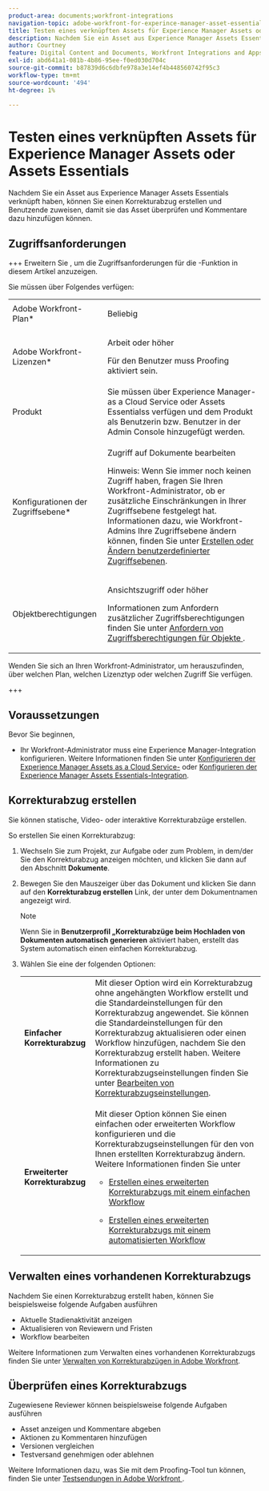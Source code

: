 ```yaml
---
product-area: documents;workfront-integrations
navigation-topic: adobe-workfront-for-experince-manager-asset-essentials
title: Testen eines verknüpften Assets für Experience Manager Assets oder Assets Essentials
description: Nachdem Sie ein Asset aus Experience Manager Assets Essentials verknüpft haben, können Sie einen Korrekturabzug erstellen und Benutzende zuweisen, damit sie das Asset überprüfen und Kommentare dazu hinzufügen können.
author: Courtney
feature: Digital Content and Documents, Workfront Integrations and Apps
exl-id: abd641a1-081b-4b86-95ee-f0ed030d704c
source-git-commit: b87839d6c6dbfe978a3e14ef4b448560742f95c3
workflow-type: tm+mt
source-wordcount: '494'
ht-degree: 1%

---
```


# Testen eines verknüpften Assets für Experience Manager Assets oder Assets Essentials

Nachdem Sie ein Asset aus Experience Manager Assets Essentials verknüpft haben, können Sie einen Korrekturabzug erstellen und Benutzende zuweisen, damit sie das Asset überprüfen und Kommentare dazu hinzufügen können.

## Zugriffsanforderungen

+++ Erweitern Sie , um die Zugriffsanforderungen für die -Funktion in diesem Artikel anzuzeigen.

Sie müssen über Folgendes verfügen:

<table style="table-layout:auto"> 
 <col> 
 <col> 
 <tbody> 
  <tr> 
   <td role="rowheader">Adobe Workfront-Plan*</td> 
   <td> <p> Beliebig</p> </td> 
  </tr> 
  <tr> 
   <td role="rowheader">Adobe Workfront-Lizenzen*</td> 
   <td> <p>Arbeit oder höher</p>
   <p>Für den Benutzer muss Proofing aktiviert sein.</p>
    </td> 
  </tr> 
  <tr> 
   <td role="rowheader">Produkt</td> 
   <td>Sie müssen über Experience Manager-as a Cloud Service oder Assets Essentialss verfügen und dem Produkt als Benutzerin bzw. Benutzer in der Admin Console hinzugefügt werden. </td> 
  </tr> 
  <tr> 
   <td role="rowheader">Konfigurationen der Zugriffsebene*</td> 
   <td> <p>Zugriff auf Dokumente bearbeiten</p> <p>Hinweis: Wenn Sie immer noch keinen Zugriff haben, fragen Sie Ihren Workfront-Administrator, ob er zusätzliche Einschränkungen in Ihrer Zugriffsebene festgelegt hat. Informationen dazu, wie Workfront-Admins Ihre Zugriffsebene ändern können, finden Sie unter <a href="../../administration-and-setup/add-users/configure-and-grant-access/create-modify-access-levels.md" class="MCXref xref">Erstellen oder Ändern benutzerdefinierter Zugriffsebenen</a>.</p> </td> 
  </tr> 
  <tr> 
   <td role="rowheader">Objektberechtigungen</td> 
   <td> <p>Ansichtszugriff oder höher</p> <p>Informationen zum Anfordern zusätzlicher Zugriffsberechtigungen finden Sie unter <a href="../../workfront-basics/grant-and-request-access-to-objects/request-access.md" class="MCXref xref">Anfordern von Zugriffsberechtigungen für Objekte </a>.</p> </td> 
  </tr> 
 </tbody> 
</table>

Wenden Sie sich an Ihren Workfront-Administrator, um herauszufinden, über welchen Plan, welchen Lizenztyp oder welchen Zugriff Sie verfügen.

+++

## Voraussetzungen

Bevor Sie beginnen,

* Ihr Workfront-Administrator muss eine Experience Manager-Integration konfigurieren. Weitere Informationen finden Sie unter [Konfigurieren der Experience Manager Assets as a Cloud Service-](/help/quicksilver/administration-and-setup/configure-integrations/configure-aacs-integration.md) oder [Konfigurieren der Experience Manager Assets Essentials-Integration](/help/quicksilver/documents/adobe-workfront-for-experience-manager-assets-essentials/setup-asset-essentials.md).

## Korrekturabzug erstellen

Sie können statische, Video- oder interaktive Korrekturabzüge erstellen.

So erstellen Sie einen Korrekturabzug:

1. Wechseln Sie zum Projekt, zur Aufgabe oder zum Problem, in dem/der Sie den Korrekturabzug anzeigen möchten, und klicken Sie dann auf den Abschnitt **Dokumente**.
1. Bewegen Sie den Mauszeiger über das Dokument und klicken Sie dann auf den **Korrekturabzug erstellen** Link, der unter dem Dokumentnamen angezeigt wird.

   >[!NOTE]
   >
   >Wenn Sie in **Benutzerprofil „Korrekturabzüge beim Hochladen von Dokumenten automatisch generieren** aktiviert haben, erstellt das System automatisch einen einfachen Korrekturabzug.

1. Wählen Sie eine der folgenden Optionen:

   <table style="table-layout:auto"> 
    <col> 
    <col> 
    <tbody> 
     <tr> 
      <td role="rowheader"><strong>Einfacher Korrekturabzug</strong></td> 
      <td>Mit dieser Option wird ein Korrekturabzug ohne angehängten Workflow erstellt und die Standardeinstellungen für den Korrekturabzug angewendet. Sie können die Standardeinstellungen für den Korrekturabzug aktualisieren oder einen Workflow hinzufügen, nachdem Sie den Korrekturabzug erstellt haben. Weitere Informationen zu Korrekturabzugseinstellungen finden Sie unter <a href="../../review-and-approve-work/proofing/managing-proofs-within-workfront/edit-proof-settings.md" class="MCXref xref">Bearbeiten von Korrekturabzugseinstellungen</a>.</td> 
     </tr> 
     <tr> 
      <td role="rowheader"><strong>Erweiterter Korrekturabzug</strong></td> 
      <td> <p>Mit dieser Option können Sie einen einfachen oder erweiterten Workflow konfigurieren und die Korrekturabzugseinstellungen für den von Ihnen erstellten Korrekturabzug ändern. Weitere Informationen finden Sie unter </p> 
       <ul> 
        <li> <p><a href="../../review-and-approve-work/proofing/creating-proofs-within-workfront/configure-basic-proof-workflow.md" class="MCXref xref">Erstellen eines erweiterten Korrekturabzugs mit einem einfachen Workflow</a> </p> </li> 
        <li> <p><a href="../../review-and-approve-work/proofing/creating-proofs-within-workfront/create-automated-proof-workflow.md" class="MCXref xref">Erstellen eines erweiterten Korrekturabzugs mit einem automatisierten Workflow</a> </p> </li> 
       </ul> </td> 
     </tr> 
    </tbody> 
   </table>

## Verwalten eines vorhandenen Korrekturabzugs

Nachdem Sie einen Korrekturabzug erstellt haben, können Sie beispielsweise folgende Aufgaben ausführen

* Aktuelle Stadienaktivität anzeigen
* Aktualisieren von Reviewern und Fristen
* Workflow bearbeiten

Weitere Informationen zum Verwalten eines vorhandenen Korrekturabzugs finden Sie unter [Verwalten von Korrekturabzügen in Adobe Workfront](../../review-and-approve-work/proofing/managing-proofs-within-workfront/manage-proofs-in-wf.md).

## Überprüfen eines Korrekturabzugs

Zugewiesene Reviewer können beispielsweise folgende Aufgaben ausführen

* Asset anzeigen und Kommentare abgeben
* Aktionen zu Kommentaren hinzufügen
* Versionen vergleichen
* Testversand genehmigen oder ablehnen

Weitere Informationen dazu, was Sie mit dem Proofing-Tool tun können, finden Sie unter [Testsendungen in Adobe Workfront ](../../review-and-approve-work/proofing/reviewing-proofs-within-workfront/review-proofs-in-wf.md).
